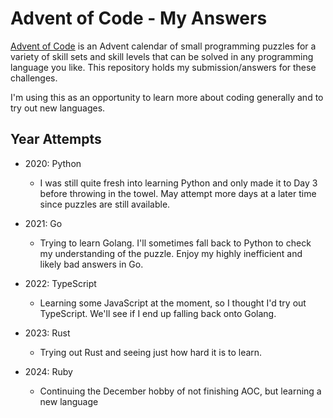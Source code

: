 # Advent of Code - My Answers

[Advent of Code](https://adventofcode.com/) is an Advent calendar of small programming puzzles for a variety of skill sets and skill levels that can be solved in any programming language you like. This repository holds my submission/answers for these challenges. 

I'm using this as an opportunity to learn more about coding generally and to try out new languages. 

## Year Attempts
- 2020: Python
  - I was still quite fresh into learning Python and only made it to Day 3 before throwing in the towel. May attempt more days at a later time since puzzles are still available. 

- 2021: Go
  - Trying to learn Golang. I'll sometimes fall back to Python to check my understanding of the puzzle. Enjoy my highly inefficient and likely bad answers in Go. 

- 2022: TypeScript
  - Learning some JavaScript at the moment, so I thought I'd try out TypeScript. We'll see if I end up falling back onto Golang.  

- 2023: Rust
  - Trying out Rust and seeing just how hard it is to learn. 

- 2024: Ruby
  - Continuing the December hobby of not finishing AOC, but learning a new language
